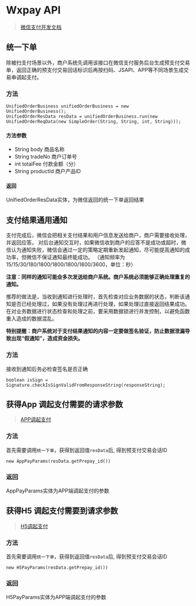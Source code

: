 # Wxpay API

> [微信支付开发文档](https://pay.weixin.qq.com/wiki/doc/api/native.php?chapter=1_1)

## 统一下单
除被扫支付场景以外，商户系统先调用该接口在微信支付服务后台生成预支付交易单，返回正确的预支付交易回话标识后再按扫码、JSAPI、APP等不同场景生成交易串调起支付。
### 方法

```
UnifiedOrderBusiness unifiedOrderBusiness = new UnifiedOrderBusiness();
UnifiedOrderResData resData = unifiedOrderBusiness.run(new UnifiedOrderReqData(new SimpleOrder(String, String, int, String)));
```

#### 方法参数
- String body 商品名称
- String tradeNo 商户订单号
- int totalFee 付款金额（分）
- String productId 商户产品ID

#### 返回
UnifiedOrderResData实体，为微信返回的统一下单返回结果

## 支付结果通用通知
支付完成后，微信会把相关支付结果和用户信息发送给商户，商户需要接收处理，并返回应答。
对后台通知交互时，如果微信收到商户的应答不是成功或超时，微信认为通知失败，微信会通过一定的策略定期重新发起通知，尽可能提高通知的成功率，但微信不保证通知最终能成功。 （通知频率为15/15/30/180/1800/1800/1800/1800/3600，单位：秒）

**注意：同样的通知可能会多次发送给商户系统。商户系统必须能够正确处理重复的通知。**

推荐的做法是，当收到通知进行处理时，首先检查对应业务数据的状态，判断该通知是否已经处理过，如果没有处理过再进行处理，如果处理过直接返回结果成功。在对业务数据进行状态检查和处理之前，要采用数据锁进行并发控制，以避免函数重入造成的数据混乱。

**特别提醒：商户系统对于支付结果通知的内容一定要做签名验证，防止数据泄漏导致出现“假通知”，造成资金损失。**

### 方法
接收到通知后务必检查签名是否正确
```
boolean isSign = Signature.checkIsSignValidFromResponseString(responseString);
```

## 获得App 调起支付需要的请求参数

> [APP调起支付](https://pay.weixin.qq.com/wiki/doc/api/app/app.php?chapter=9_12&index=2)

### 方法
首先需要调用`统一下单`，获得到返回值`resData`后, 得到预支付交易会话ID
```
new AppPayParams(resData.getPrepay_id())
```
### 返回
AppPayParams实体为APP端调起支付的参数

## 获得H5 调起支付需要到请求参数

> [H5调起支付]()

### 方法
首先需要调用`统一下单`，获得到返回值`resData`后, 得到预支付交易会话ID
```
new H5PayParams(resData.getPrepay_id())
```
### 返回
H5PayParams实体为APP端调起支付的参数
